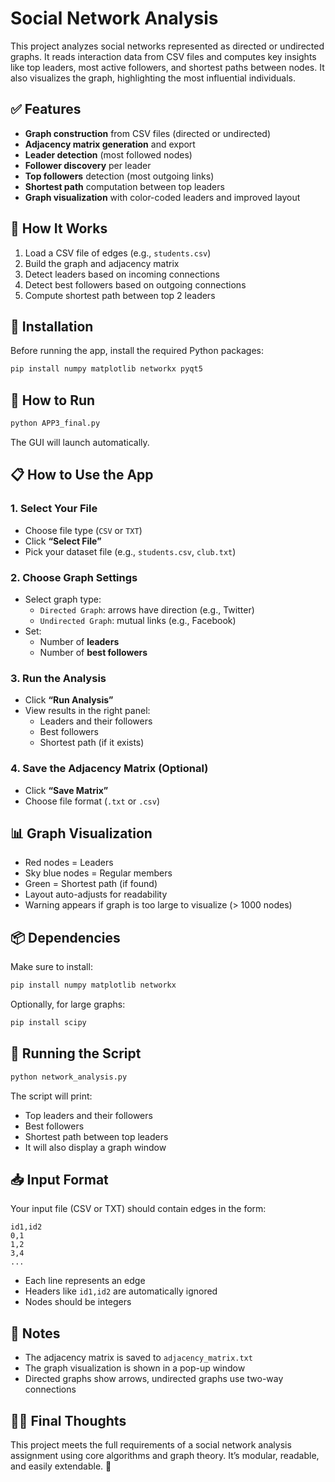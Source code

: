 # Social Network Analysis

This project analyzes social networks represented as directed or undirected graphs. It reads interaction data from CSV files and computes key insights like top leaders, most active followers, and shortest paths between nodes. It also visualizes the graph, highlighting the most influential individuals.

## ✅ Features

- **Graph construction** from CSV files (directed or undirected)
- **Adjacency matrix generation** and export
- **Leader detection** (most followed nodes)
- **Follower discovery** per leader
- **Top followers** detection (most outgoing links)
- **Shortest path** computation between top leaders
- **Graph visualization** with color-coded leaders and improved layout

## 🧠 How It Works

1. Load a CSV file of edges (e.g., `students.csv`)
2. Build the graph and adjacency matrix
3. Detect leaders based on incoming connections
4. Detect best followers based on outgoing connections
5. Compute shortest path between top 2 leaders

## 🧰 Installation

Before running the app, install the required Python packages:

```bash
pip install numpy matplotlib networkx pyqt5
```

## 🚀 How to Run

```bash
python APP3_final.py
```

The GUI will launch automatically.

## 📋 How to Use the App

### 1. Select Your File
- Choose file type (`CSV` or `TXT`)
- Click **“Select File”**
- Pick your dataset file (e.g., `students.csv`, `club.txt`)

### 2. Choose Graph Settings
- Select graph type:
  - `Directed Graph`: arrows have direction (e.g., Twitter)
  - `Undirected Graph`: mutual links (e.g., Facebook)
- Set:
  - Number of **leaders**
  - Number of **best followers**

### 3. Run the Analysis
- Click **“Run Analysis”**
- View results in the right panel:
  - Leaders and their followers
  - Best followers
  - Shortest path (if it exists)

### 4. Save the Adjacency Matrix (Optional)
- Click **“Save Matrix”**
- Choose file format (`.txt` or `.csv`)

## 📊 Graph Visualization

- Red nodes = Leaders
- Sky blue nodes = Regular members
- Green = Shortest path (if found)
- Layout auto-adjusts for readability
- Warning appears if graph is too large to visualize (> 1000 nodes)

## 📦 Dependencies

Make sure to install:

```bash
pip install numpy matplotlib networkx
```

Optionally, for large graphs:

```bash
pip install scipy
```

## 🏁 Running the Script

```bash
python network_analysis.py
```

The script will print:
- Top leaders and their followers
- Best followers
- Shortest path between top leaders
- It will also display a graph window

## 📥 Input Format

Your input file (CSV or TXT) should contain edges in the form:

```
id1,id2
0,1
1,2
3,4
...
```

- Each line represents an edge
- Headers like `id1,id2` are automatically ignored
- Nodes should be integers

## 📌 Notes

- The adjacency matrix is saved to `adjacency_matrix.txt`
- The graph visualization is shown in a pop-up window
- Directed graphs show arrows, undirected graphs use two-way connections

## 👨‍🎓 Final Thoughts

This project meets the full requirements of a social network analysis assignment using core algorithms and graph theory. It’s modular, readable, and easily extendable. 🎉
